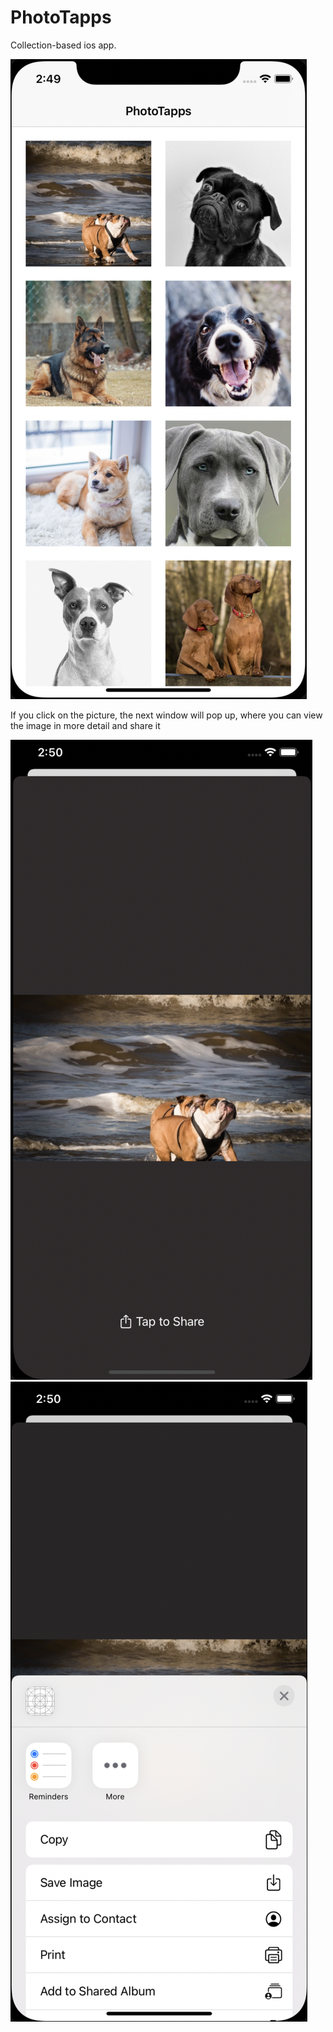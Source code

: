 # PhotoTapps
Collection-based ios app.

![alt text](screenshots/screen01.png "Cкриншот #1")

If you click on the picture, the next window will pop up, where you can view the image in more detail and share it

![alt text](screenshots/screen02.png "Cкриншот #1")
![alt text](screenshots/screen03.png "Cкриншот #1")
